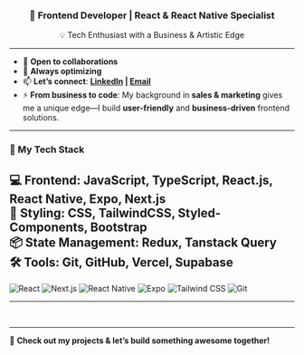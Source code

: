 <h3 align="center">🚀 Frontend Developer | React & React Native Specialist</h3>  

<p align="center">
  💡 Tech Enthusiast with a Business & Artistic Edge  
</p>

---
- 👯 **Open to collaborations**
- 🤔 **Always optimizing**
- 📫 **Let’s connect**: **[LinkedIn](https://www.linkedin.com/in/abdil-aziz-elgarf) | [Email](mailto:abdilaziz.m.elsayed@gmail.com)**  
- ⚡ **From business to code**: My background in **sales & marketing** gives me a unique edge—I build **user-friendly** and **business-driven** frontend solutions.
  
---

### 🚀 My Tech Stack  
💻 **Frontend:** JavaScript, TypeScript, React.js, React Native, Expo, Next.js  
🎨 **Styling:** CSS, TailwindCSS, Styled-Components, Bootstrap  
📦 **State Management:** Redux, Tanstack Query  
🛠 **Tools:** Git, GitHub, Vercel, Supabase  
---
![React](https://img.shields.io/badge/React-20232A?style=for-the-badge&logo=react&logoColor=61DAFB)
![Next.js](https://img.shields.io/badge/Next.js-000000?style=for-the-badge&logo=nextdotjs&logoColor=white)
![React Native](https://img.shields.io/badge/React%20Native-20232A?style=for-the-badge&logo=react&logoColor=61DAFB)
![Expo](https://img.shields.io/badge/Expo-1B1F23?style=for-the-badge&logo=expo&logoColor=white)
![Tailwind CSS](https://img.shields.io/badge/Tailwind_CSS-38B2AC?style=for-the-badge&logo=tailwind-css&logoColor=white)
![Git](https://img.shields.io/badge/Git-F05032?style=for-the-badge&logo=git&logoColor=white)

---

<!-- ### 📊 GitHub Stats -->  
<p align="center">
<!--   <img src="https://github-readme-stats.vercel.app/api?username=Aziz-Mohamed&show_icons=true&theme=radical" alt="GitHub Stats" /> -->
  <br />
<!--   <img src="https://github-readme-stats.vercel.app/api/top-langs/?username=Aziz-Mohamed&layout=compact&theme=radical" alt="Top Languages" /> -->
</p>

---

🔗 **Check out my projects & let’s build something awesome together!**  
